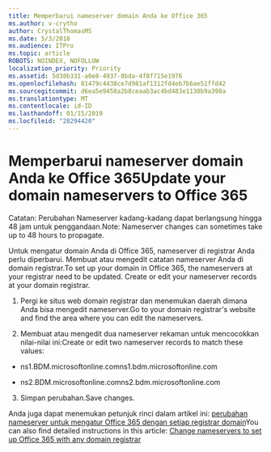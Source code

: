 ```yaml
---
title: Memperbarui nameserver domain Anda ke Office 365
ms.author: v-crytho
author: CrystalThomasMS
ms.date: 5/3/2018
ms.audience: ITPro
ms.topic: article
ROBOTS: NOINDEX, NOFOLLOW
localization_priority: Priority
ms.assetid: 5d38b331-a0e8-4937-8bda-4f8f715e1976
ms.openlocfilehash: 81479c4438ce7d981af1312fd4eb7b6ae51ffd42
ms.sourcegitcommit: d6ea5e9458a2b8ceaab3ac4bd483e1130b9a398a
ms.translationtype: MT
ms.contentlocale: id-ID
ms.lasthandoff: 01/15/2019
ms.locfileid: "28294420"
---
```

# <a name="update-your-domain-nameservers-to-office-365"></a><span data-ttu-id="4614d-102">Memperbarui nameserver domain Anda ke Office 365</span><span class="sxs-lookup"><span data-stu-id="4614d-102">Update your domain nameservers to Office 365</span></span>

<span data-ttu-id="4614d-103">Catatan: Perubahan Nameserver kadang-kadang dapat berlangsung hingga 48 jam untuk penggandaan.</span><span class="sxs-lookup"><span data-stu-id="4614d-103">Note: Nameserver changes can sometimes take up to 48 hours to propagate.</span></span>
  
<span data-ttu-id="4614d-p101">Untuk mengatur domain Anda di Office 365, nameserver di registrar Anda perlu diperbarui. Membuat atau mengedit catatan nameserver Anda di domain registrar.</span><span class="sxs-lookup"><span data-stu-id="4614d-p101">To set up your domain in Office 365, the nameservers at your registrar need to be updated. Create or edit your nameserver records at your domain registrar.</span></span>
  
1. <span data-ttu-id="4614d-106">Pergi ke situs web domain registrar dan menemukan daerah dimana Anda bisa mengedit nameserver.</span><span class="sxs-lookup"><span data-stu-id="4614d-106">Go to your domain registrar's website and find the area where you can edit the nameservers.</span></span>
    
2. <span data-ttu-id="4614d-107">Membuat atau mengedit dua nameserver rekaman untuk mencocokkan nilai-nilai ini:</span><span class="sxs-lookup"><span data-stu-id="4614d-107">Create or edit two nameserver records to match these values:</span></span>
    
  - <span data-ttu-id="4614d-108">ns1.BDM.microsoftonline.com</span><span class="sxs-lookup"><span data-stu-id="4614d-108">ns1.bdm.microsoftonline.com</span></span>
    
  - <span data-ttu-id="4614d-109">ns2.BDM.microsoftonline.com</span><span class="sxs-lookup"><span data-stu-id="4614d-109">ns2.bdm.microsoftonline.com</span></span>
    
3. <span data-ttu-id="4614d-110">Simpan perubahan.</span><span class="sxs-lookup"><span data-stu-id="4614d-110">Save changes.</span></span>
    
<span data-ttu-id="4614d-111">Anda juga dapat menemukan petunjuk rinci dalam artikel ini: [perubahan nameserver untuk mengatur Office 365 dengan setiap registrar domain](https://support.office.com/article/https://support.office.com/en-us/article/Change-nameservers-at-any-domain-registrar-to-set-up-Office-365-a8b487a9-2a45-4581-9dc4-5d28a47010a2.aspx)</span><span class="sxs-lookup"><span data-stu-id="4614d-111">You can also find detailed instructions in this article: [Change nameservers to set up Office 365 with any domain registrar](https://support.office.com/article/https://support.office.com/en-us/article/Change-nameservers-at-any-domain-registrar-to-set-up-Office-365-a8b487a9-2a45-4581-9dc4-5d28a47010a2.aspx)</span></span>
  

